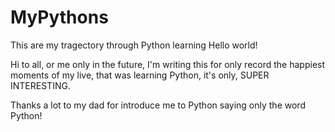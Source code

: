 # MyPythons
This are my tragectory through Python learning
Hello world!

Hi to all, or me only in the future, I'm writing this for only record the happiest moments of my live, that was learning Python, it's only, SUPER INTERESTING.

Thanks a lot to my dad for introduce me to Python saying only the word Python!
